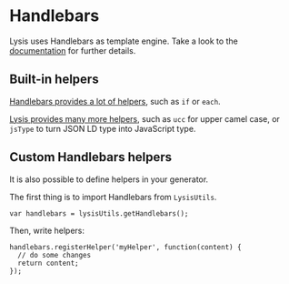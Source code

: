 # Handlebars

Lysis uses Handlebars as template engine. Take a look to the [documentation](http://handlebarsjs.com/) for further details.

## Built-in helpers

[Handlebars provides a lot of helpers](http://handlebarsjs.com/builtin_helpers.html), such as `if` or `each`.

[Lysis provides many more helpers](handlebars-helpers.md), such as `ucc` for upper camel case, or `jsType` to turn JSON LD type into JavaScript type.

## Custom Handlebars helpers

It is also possible to define helpers in your generator.

The first thing is to import Handlebars from `LysisUtils`.

```
var handlebars = lysisUtils.getHandlebars();
```

Then, write helpers:

```
handlebars.registerHelper('myHelper', function(content) {
  // do some changes
  return content;
});
```
